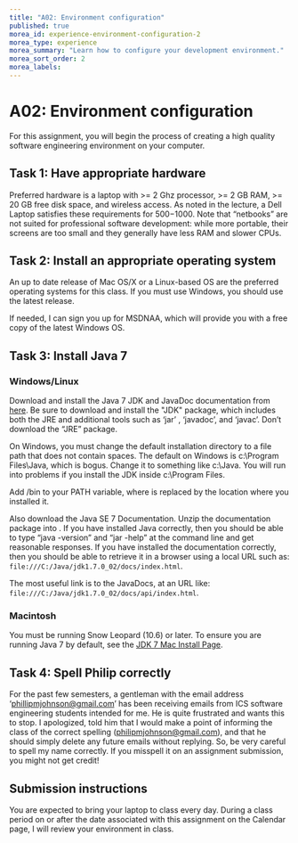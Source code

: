 ```yaml
---
title: "A02: Environment configuration"
published: true
morea_id: experience-environment-configuration-2
morea_type: experience
morea_summary: "Learn how to configure your development environment."
morea_sort_order: 2
morea_labels:
---
```


# A02: Environment configuration

For this assignment, you will begin the process of creating a high quality
software engineering environment on your computer.

## Task 1: Have appropriate hardware

Preferred hardware is a laptop with >= 2 Ghz processor, >= 2 GB RAM, >= 20 GB
free disk space, and wireless access. As noted in the lecture, a Dell Laptop
satisfies these requirements for $500-$1000. Note that “netbooks” are not
suited for professional software development: while more portable, their
screens are too small and they generally have less RAM and slower CPUs.

## Task 2: Install an appropriate operating system

An up to date release of Mac OS/X or a Linux-based OS are the preferred
operating systems for this class. If you must use Windows, you should use
the latest release.

If needed, I can sign you up for MSDNAA, which will provide you with a free copy
of the latest Windows OS.

## Task 3: Install Java 7

### Windows/Linux

Download and install the Java 7 JDK and JavaDoc documentation
from [here](http://www.oracle.com/technetwork/java/javase/downloads/index.html).
Be sure to download and install the "JDK" package, which includes both the JRE and additional tools such as ‘jar’ , ‘javadoc’, and ‘javac’. Don’t download the “JRE” package.

On Windows, you must change the default installation directory to a file path that does not contain spaces. The default on Windows is c:\Program Files\Java, which is bogus. Change it to something like c:\Java. You will run into problems if you install the JDK inside c:\Program Files\.

Add <java>/bin to your PATH variable, where <java> is replaced by the location where you installed it.

Also download the Java SE 7 Documentation. Unzip the documentation package into <java>.
If you have installed Java correctly, then you should be able to type “java
-version” and “jar -help” at the command line and get reasonable responses. If
you have installed the documentation correctly, then you should be able to
retrieve it in a browser using a local URL such as:
`file:///C:/Java/jdk1.7.0_02/docs/index.html`. 

The most useful link is to the
JavaDocs, at an URL like: `file:///C:/Java/jdk1.7.0_02/docs/api/index.html`.

### Macintosh

You must be running Snow Leopard (10.6) or later. To ensure you
are running Java 7 by default, see the [JDK 7 Mac Install Page](http://docs.oracle.com/javase/7/docs/webnotes/install/mac/mac-jdk.html).

## Task 4: Spell Philip correctly

For the past few semesters, a gentleman with the email address
‘phillipmjohnson@gmail.com’ has been receiving emails from ICS software
engineering students intended for me. He is quite frustrated and wants this to
stop. I apologized, told him that I would make a point of informing the class
of the correct spelling (philipmjohnson@gmail.com), and that he should simply
delete any future emails without replying. So, be very careful to spell my
name correctly. If you misspell it on an assignment submission, you might not
get credit!

## Submission instructions

You are expected to bring your laptop to class every day. During a class
period on or after the date associated with this assignment on the Calendar
page, I will review your environment in class.



